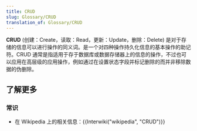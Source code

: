 ```yaml
---
title: CRUD
slug: Glossary/CRUD
translation_of: Glossary/CRUD
---
```

**CRUD** (创建：Create，读取：Read，更新：Update，删除：Delete) 是对于存储的信息可以进行操作的同义词。是一个对四种操作持久化信息的基本操作的助记符。CRUD 通常是指适用于存于数据库或数据存储器上的信息的操作，不过也可以应用在高层级的应用操作，例如通过在设置状态字段并标记删除的而并非移除数据的伪删除。

## 了解更多

### 常识

- 在 Wikipedia 上的相关信息：{{Interwiki("wikipedia", "CRUD")}}
